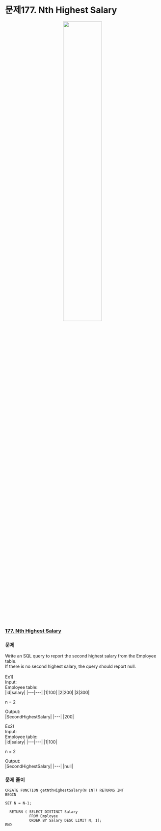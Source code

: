 # 문제177. Nth Highest Salary
<center><img src="https://upload.wikimedia.org/wikipedia/commons/thumb/0/0a/LeetCode_Logo_black_with_text.svg/458px-LeetCode_Logo_black_with_text.svg.png?20200122084501" width="50%" height="50%"></center>

### [177. Nth Highest Salary](https://leetcode.com/problems/nth-highest-salary/)

### 문제
Write an SQL query to report the second highest salary from the Employee table. <br>
If there is no second highest salary, the query should report null.<br>
<br>
Ex1)<br>
Input: <br>
Employee table:<br>
|id|salary|
|---|---|
|1|100|
|2|200|
|3|300|

n = 2<br>

Output: <br>
|SecondHighestSalary|
|---|
|200|


Ex2)<br>
Input: <br>
Employee table:<br>
|id|salary|
|---|---|
|1|100|

n = 2<br>

Output: <br>
|SecondHighestSalary|
|---|
|null|



### 문제 풀이

```Mysql
CREATE FUNCTION getNthHighestSalary(N INT) RETURNS INT
BEGIN

SET N = N-1;

  RETURN ( SELECT DISTINCT Salary 
           FROM Employee 
           ORDER BY Salary DESC LIMIT N, 1);
END
```
